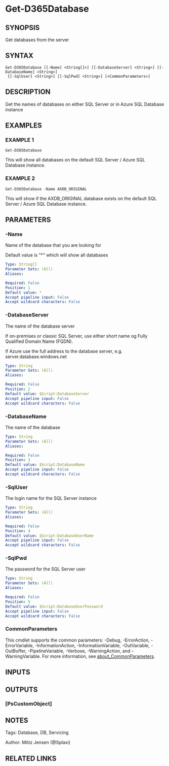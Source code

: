 ﻿---
external help file: d365fo.tools-help.xml
Module Name: d365fo.tools
online version:
schema: 2.0.0
---

# Get-D365Database

## SYNOPSIS
Get databases from the server

## SYNTAX

```
Get-D365Database [[-Name] <String[]>] [[-DatabaseServer] <String>] [[-DatabaseName] <String>]
 [[-SqlUser] <String>] [[-SqlPwd] <String>] [<CommonParameters>]
```

## DESCRIPTION
Get the names of databases on either SQL Server or in Azure SQL Database instance

## EXAMPLES

### EXAMPLE 1
```
Get-D365Database
```

This will show all databases on the default SQL Server / Azure SQL Database instance.

### EXAMPLE 2
```
Get-D365Database -Name AXDB_ORIGINAL
```

This will show if the AXDB_ORIGINAL database exists on the default SQL Server / Azure SQL Database instance.

## PARAMETERS

### -Name
Name of the database that you are looking for

Default value is "*" which will show all databases

```yaml
Type: String[]
Parameter Sets: (All)
Aliases:

Required: False
Position: 1
Default value: *
Accept pipeline input: False
Accept wildcard characters: False
```

### -DatabaseServer
The name of the database server

If on-premises or classic SQL Server, use either short name og Fully Qualified Domain Name (FQDN).

If Azure use the full address to the database server, e.g.
server.database.windows.net

```yaml
Type: String
Parameter Sets: (All)
Aliases:

Required: False
Position: 2
Default value: $Script:DatabaseServer
Accept pipeline input: False
Accept wildcard characters: False
```

### -DatabaseName
The name of the database

```yaml
Type: String
Parameter Sets: (All)
Aliases:

Required: False
Position: 3
Default value: $Script:DatabaseName
Accept pipeline input: False
Accept wildcard characters: False
```

### -SqlUser
The login name for the SQL Server instance

```yaml
Type: String
Parameter Sets: (All)
Aliases:

Required: False
Position: 4
Default value: $Script:DatabaseUserName
Accept pipeline input: False
Accept wildcard characters: False
```

### -SqlPwd
The password for the SQL Server user

```yaml
Type: String
Parameter Sets: (All)
Aliases:

Required: False
Position: 5
Default value: $Script:DatabaseUserPassword
Accept pipeline input: False
Accept wildcard characters: False
```

### CommonParameters
This cmdlet supports the common parameters: -Debug, -ErrorAction, -ErrorVariable, -InformationAction, -InformationVariable, -OutVariable, -OutBuffer, -PipelineVariable, -Verbose, -WarningAction, and -WarningVariable. For more information, see [about_CommonParameters](http://go.microsoft.com/fwlink/?LinkID=113216).

## INPUTS

## OUTPUTS

### [PsCustomObject]
## NOTES
Tags: Database, DB, Servicing

Author: Mötz Jensen (@Splaxi)

## RELATED LINKS
